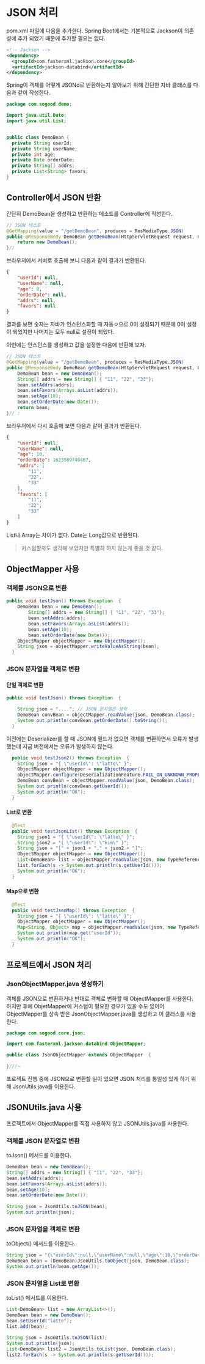 # JSON 처리

pom.xml 파일에 다음을 추가한다. Spring Boot에서는 기본적으로 Jackson이 의존성에 추가 되었기 때문에 추가할 필요는 없다.

```xml
<!-- Jackson -->
<dependency>
  <groupId>com.fasterxml.jackson.core</groupId>
  <artifactId>jackson-databind</artifactId>
</dependency>
```

Spring이 객체를 어떻게 JSONd로 반환하는지 알아보기 위해 간단한 자바 클래스를 다음과 같이 작성한다.

```java
package com.sogood.demo;

import java.util.Date;
import java.util.List;


public class DemoBean {
  private String userId;
  private String userName;
  private int age; 
  private Date orderDate; 
  private String[] addrs;
  private List<String> favors;
}
```

## Controller에서 JSON 반환

간단히 DemoBean을 생성하고 반환하는 메소드를 Controller에 작성한다.

```java
// JSON 테스트 
@GetMapping(value = "/getDemoBean", produces = ResMediaType.JSON)
public @ResponseBody DemoBean getDemoBean(HttpServletRequest request, HttpServletResponse response) 
	return new DemoBean();
}// 
```

브라우저에서 서버로 호출해 보니 다음과 같이 결과가 반환된다.

```json
{
	"userId": null,
	"userName": null,
	"age": 0,
	"orderDate": null,
	"addrs": null,
	"favors": null
}
```

결과를 보면 숫자는 자바가 인스턴스화할 때 자동ㅇ으로 0이 설정되기 때문에 0이 설정이 되었지만 나머지는 모두 null로 설정이 되었다.

이번에는 인스턴스를 생성하고 값을 설정한 다음에 반환해 보자.

```java
// JSON 테스트 
@GetMapping(value = "/getDemoBean", produces = ResMediaType.JSON)
public @ResponseBody DemoBean getDemoBean(HttpServletRequest request, HttpServletResponse response) 
	DemoBean bean = new DemoBean();
	String[] addrs = new String[] { "11", "22", "33"};
	bean.setAddrs(addrs);
	bean.setFavors(Arrays.asList(addrs));
	bean.setAge(10);
	bean.setOrderDate(new Date());
	return bean; 
}// :
```

브라우저에서 다시 호출해 보면 다음과 같이 결과가 반환된다.

```json
{
	"userId": null,
	"userName": null,
	"age": 10,
	"orderDate": 1623989740467,
	"addrs": [
		"11",
		"22",
		"33"
	],
	"favors": [
		"11",
		"22",
		"33"
	]
}
```

List나 Array는 차이가 없다. Date는 Long값으로 반환된다.

> 커스텀할까도 생각해 보았지만 특별히 하지 않는게 좋을 것 같다.

## ObjectMapper 사용

### 객체를 JSON으로 변환

```java
public void testJson() throws Exception  {
    DemoBean bean = new DemoBean();
		String[] addrs = new String[] { "11", "22", "33"};
		bean.setAddrs(addrs);
		bean.setFavors(Arrays.asList(addrs));
		bean.setAge(10);
		bean.setOrderDate(new Date());
    ObjectMapper objectMapper = new ObjectMapper();
    String json = objectMapper.writeValueAsString(bean); 
  }
```

### JSON 문자열을 객체로 변환

#### 단일 객체로 변환

```java
public void testJson() throws Exception  {

    String json = "...."; // JSON 문자열은 생략
    DemoBean convBean = objectMapper.readValue(json, DemoBean.class);
    System.out.println(convBean.getOrderDate().toString());
  }
```

이전에는 Deserializer를 할 때 JSON에 필드가 없으면 객체를 변환하면서 오류가 발생했는데 지금 버전에서는 오류가 발생하지 않는다.

```java
  public void testJson2() throws Exception  {
    String json = "{ \"userId\": \"latte\" }";
    ObjectMapper objectMapper = new ObjectMapper();
    objectMapper.configure(DeserializationFeature.FAIL_ON_UNKNOWN_PROPERTIES, false); // 없는 필드로 인한 오류 무시, 현재 버전에서는 오류가 발생하지 않음 
    DemoBean convBean = objectMapper.readValue(json, DemoBean.class);
    System.out.println(convBean.getUserId());
    System.out.println("OK");
  }
```

#### List로 변환

```java
  @Test
  public void testJsonList() throws Exception  {
    String json1 = "{ \"userId\": \"latte\" }";
    String json2 = "{ \"userId\": \"kim\" }";
    String json = "[" + json1 + "," + json2 + "]";
    ObjectMapper objectMapper = new ObjectMapper();
    List<DemoBean> list = objectMapper.readValue(json, new TypeReference<List<DemoBean>>(){});
    list.forEach(s -> System.out.println(s.getUserId()));
    System.out.println("OK");
  }
```

#### Map으로 변환

```java
  @Test
  public void testJsonMap() throws Exception  {
    String json = "{ \"userId\": \"latte\" }";
    ObjectMapper objectMapper = new ObjectMapper();
    Map<String, Object> map = objectMapper.readValue(json, new TypeReference<Map<String, Object>>(){});
    System.out.println(map.get("userId"));
    System.out.println("OK");
  }
```

## 프로젝트에서 JSON 처리

### JsonObjectMapper.java 생성하기

객체를 JSON으로 변환하거나 반대로 객체로 변화할 때 ObjectMapper를 사용한다. 하지만 후에 ObjetMapper에 커스텀이 필요한 경우가 있을 수도 있어어 ObjectMapper를 상속 받은 JsonObjectMapper.java를 생성하고 이 클래스를 사용한다.

```java
package com.sogood.core.json;

import com.fasterxml.jackson.databind.ObjectMapper;

public class JsonObjectMapper extends ObjectMapper  {
  
}///~
```

프로젝트 진행 중에 JSON으로 변환할 일이 있으면 JSON 처리를 통일성 있게 하기 위해 JsonUtils.java를 이용한다.

## JSONUtils.java 사용

프로젝트에서 ObjectMapper를 직접 사용하지 않고 JSONUtils.java를 사용한다.

### 객체를 JSON 문자열로 변환

toJson() 메서드를 이용한다.

```java
DemoBean bean = new DemoBean();
String[] addrs = new String[] { "11", "22", "33"};
bean.setAddrs(addrs);
bean.setFavors(Arrays.asList(addrs));
bean.setAge(10);
bean.setOrderDate(new Date());
  
String json = JsonUtils.toJSON(bean);
System.out.println(json);
```

### JSON 문자열을 객체로 변환

toObject() 메서드를 이용한다.

```java
String json = "{\"userId\":null,\"userName\":null,\"age\":10,\"orderDate\":1624246540691,\"addrs\":[\"11\",\"22\",\"33\"],\"favors\":[\"11\",\"22\",\"33\"]}";
DemoBean bean = (DemoBean)JsonUtils.toObject(json, DemoBean.class);
System.out.println(bean.getAge());
```

### JSON 문자열을 List로 변환

toList() 메서드를 이용한다.

```java
List<DemoBean> list = new ArrayList<>();
DemoBean bean = new DemoBean();
bean.setUserId("latte");
list.add(bean);
 
String json = JsonUtils.toJSON(list);
System.out.println(json);
List<DemoBean> list2 = JsonUtils.toList(json, DemoBean.class);
list2.forEach(s -> System.out.println(s.getUserId()));
```
